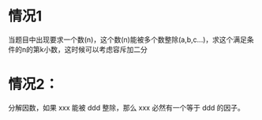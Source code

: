 # 情况1
当题目中出现要求一个数(n)，这个数(n)能被多个数整除(a,b,c...)，求这个满足条件的n的第k小数，这时候可以考虑容斥加二分


# 情况2：
分解因数，如果 xxx 能被 ddd 整除，那么 xxx 必然有一个等于 ddd 的因子。
